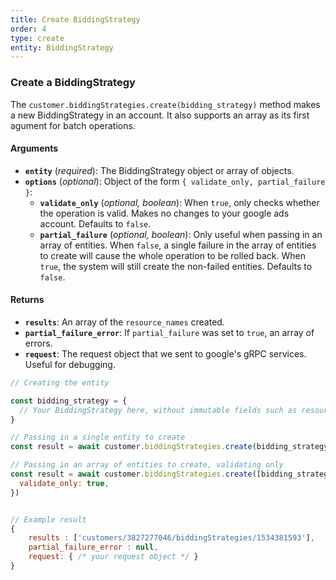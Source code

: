 ```yaml
---
title: Create BiddingStrategy
order: 4
type: create
entity: BiddingStrategy
---
```


### Create a BiddingStrategy

The `customer.biddingStrategies.create(bidding_strategy)` method makes a new BiddingStrategy in an account. It also supports an array as its first agument for batch operations.

#### Arguments

- **`entity`** (_required_): The BiddingStrategy object or array of objects.
- **`options`** (_optional_): Object of the form `{ validate_only, partial_failure }`:
  - **`validate_only`** (_optional, boolean_): When `true`, only checks whether the operation is valid. Makes no changes to your google ads account. Defaults to `false`.
  - **`partial_failure`** (_optional, boolean_): Only useful when passing in an array of entities. When `false`, a single failure in the array of entities to create will cause the whole operation to be rolled back. When `true`, the system will still create the non-failed entities. Defaults to `false`.

#### Returns

- **`results`**: An array of the `resource_names` created.
- **`partial_failure_error`**: If `partial_failure` was set to `true`, an array of errors.
- **`request`**: The request object that we sent to google's gRPC services. Useful for debugging.

```javascript
// Creating the entity

const bidding_strategy = {
  // Your BiddingStrategy here, without immutable fields such as resource_name
}

// Passing in a single entity to create
const result = await customer.biddingStrategies.create(bidding_strategy)

// Passing in an array of entities to create, validating only
const result = await customer.biddingStrategies.create([bidding_strategy, other_bidding_strategy], {
  validate_only: true,
})
```

```javascript

// Example result
{
	results : ['customers/3827277046/biddingStrategies/1534381593'],
	partial_failure_error : null,
	request: { /* your request object */ }
}

```
